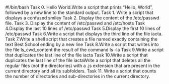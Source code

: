#!/bin/bash
Task 0. Hello World.Write a script that prints “Hello, World”, followed by a new line to the standard output.
Task 1. Write a script that displays a confused smiley
Task 2. Display the content of the /etc/passwd file.
Task 3. Display the content of /etc/passwd and /etc/hosts
Task 4.Display the last 10 lines of /etc/passwd
Task 5.Display the first 10 lines of /etc/passwd
Task 6.Write a script that displays the third line of the file iacta.
Task 7.Write a shell script that creates a file named exactly containing the text Best School ending by a new line
Task 8.Write a script that writes into the file ls_cwd_content the result of the command ls -la
Task 9.Write a script that duplicates the last line of the file iacta
Task 10.Write a script that duplicates the last line of the file iactaWrite a script that deletes all the regular files (not the directories) with a .js extension that are present in the current directory and all its subfolders.
Task 11. Write a script that counts the number of directories and sub-directories in the current directory.
